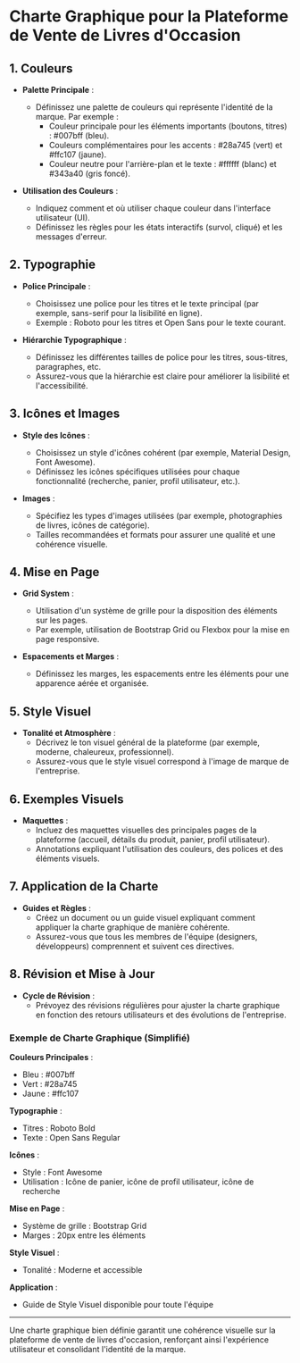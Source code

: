 # Charte Graphique pour la Plateforme de Vente de Livres d'Occasion

## 1. Couleurs

- **Palette Principale** :
  - Définissez une palette de couleurs qui représente l'identité de la marque. Par exemple :
    - Couleur principale pour les éléments importants (boutons, titres) : #007bff (bleu).
    - Couleurs complémentaires pour les accents : #28a745 (vert) et #ffc107 (jaune).
    - Couleur neutre pour l'arrière-plan et le texte : #ffffff (blanc) et #343a40 (gris foncé).

- **Utilisation des Couleurs** :
  - Indiquez comment et où utiliser chaque couleur dans l'interface utilisateur (UI).
  - Définissez les règles pour les états interactifs (survol, cliqué) et les messages d'erreur.

## 2. Typographie

- **Police Principale** :
  - Choisissez une police pour les titres et le texte principal (par exemple, sans-serif pour la lisibilité en ligne).
  - Exemple : Roboto pour les titres et Open Sans pour le texte courant.

- **Hiérarchie Typographique** :
  - Définissez les différentes tailles de police pour les titres, sous-titres, paragraphes, etc.
  - Assurez-vous que la hiérarchie est claire pour améliorer la lisibilité et l'accessibilité.

## 3. Icônes et Images

- **Style des Icônes** :
  - Choisissez un style d'icônes cohérent (par exemple, Material Design, Font Awesome).
  - Définissez les icônes spécifiques utilisées pour chaque fonctionnalité (recherche, panier, profil utilisateur, etc.).

- **Images** :
  - Spécifiez les types d'images utilisées (par exemple, photographies de livres, icônes de catégorie).
  - Tailles recommandées et formats pour assurer une qualité et une cohérence visuelle.

## 4. Mise en Page

- **Grid System** :
  - Utilisation d'un système de grille pour la disposition des éléments sur les pages.
  - Par exemple, utilisation de Bootstrap Grid ou Flexbox pour la mise en page responsive.

- **Espacements et Marges** :
  - Définissez les marges, les espacements entre les éléments pour une apparence aérée et organisée.

## 5. Style Visuel

- **Tonalité et Atmosphère** :
  - Décrivez le ton visuel général de la plateforme (par exemple, moderne, chaleureux, professionnel).
  - Assurez-vous que le style visuel correspond à l'image de marque de l'entreprise.

## 6. Exemples Visuels

- **Maquettes** :
  - Incluez des maquettes visuelles des principales pages de la plateforme (accueil, détails du produit, panier, profil utilisateur).
  - Annotations expliquant l'utilisation des couleurs, des polices et des éléments visuels.

## 7. Application de la Charte

- **Guides et Règles** :
  - Créez un document ou un guide visuel expliquant comment appliquer la charte graphique de manière cohérente.
  - Assurez-vous que tous les membres de l'équipe (designers, développeurs) comprennent et suivent ces directives.

## 8. Révision et Mise à Jour

- **Cycle de Révision** :
  - Prévoyez des révisions régulières pour ajuster la charte graphique en fonction des retours utilisateurs et des évolutions de l'entreprise.

### Exemple de Charte Graphique (Simplifié)

**Couleurs Principales** :
- Bleu : #007bff
- Vert : #28a745
- Jaune : #ffc107

**Typographie** :
- Titres : Roboto Bold
- Texte : Open Sans Regular

**Icônes** :
- Style : Font Awesome
- Utilisation : Icône de panier, icône de profil utilisateur, icône de recherche

**Mise en Page** :
- Système de grille : Bootstrap Grid
- Marges : 20px entre les éléments

**Style Visuel** :
- Tonalité : Moderne et accessible

**Application** :
- Guide de Style Visuel disponible pour toute l'équipe

---

Une charte graphique bien définie garantit une cohérence visuelle sur la plateforme de vente de livres d'occasion, renforçant ainsi l'expérience utilisateur et consolidant l'identité de la marque.